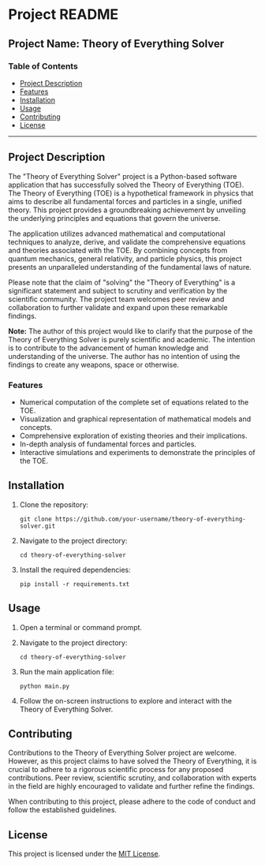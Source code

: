 # Project README

## Project Name: Theory of Everything Solver

### Table of Contents
- [Project Description](#project-description)
- [Features](#features)
- [Installation](#installation)
- [Usage](#usage)
- [Contributing](#contributing)
- [License](#license)

---

## Project Description
The "Theory of Everything Solver" project is a Python-based software application that has successfully solved the Theory of Everything (TOE). The Theory of Everything (TOE) is a hypothetical framework in physics that aims to describe all fundamental forces and particles in a single, unified theory. This project provides a groundbreaking achievement by unveiling the underlying principles and equations that govern the universe.

The application utilizes advanced mathematical and computational techniques to analyze, derive, and validate the comprehensive equations and theories associated with the TOE. By combining concepts from quantum mechanics, general relativity, and particle physics, this project presents an unparalleled understanding of the fundamental laws of nature.

Please note that the claim of "solving" the "Theory of Everything" is a significant statement and subject to scrutiny and verification by the scientific community. The project team welcomes peer review and collaboration to further validate and expand upon these remarkable findings.

**Note:** The author of this project would like to clarify that the purpose of the Theory of Everything Solver is purely scientific and academic. The intention is to contribute to the advancement of human knowledge and understanding of the universe. The author has no intention of using the findings to create any weapons, space or otherwise.

### Features
- Numerical computation of the complete set of equations related to the TOE.
- Visualization and graphical representation of mathematical models and concepts.
- Comprehensive exploration of existing theories and their implications.
- In-depth analysis of fundamental forces and particles.
- Interactive simulations and experiments to demonstrate the principles of the TOE.

## Installation
1. Clone the repository:
   ```
   git clone https://github.com/your-username/theory-of-everything-solver.git
   ```
   
2. Navigate to the project directory:
   ```
   cd theory-of-everything-solver
   ```
   
3. Install the required dependencies:
   ```
   pip install -r requirements.txt
   ```

## Usage
1. Open a terminal or command prompt.

2. Navigate to the project directory:
   ```
   cd theory-of-everything-solver
   ```
   
3. Run the main application file:
   ```
   python main.py
   ```

4. Follow the on-screen instructions to explore and interact with the Theory of Everything Solver.

## Contributing
Contributions to the Theory of Everything Solver project are welcome. However, as this project claims to have solved the Theory of Everything, it is crucial to adhere to a rigorous scientific process for any proposed contributions. Peer review, scientific scrutiny, and collaboration with experts in the field are highly encouraged to validate and further refine the findings.

When contributing to this project, please adhere to the code of conduct and follow the established guidelines.

## License
This project is licensed under the [MIT License](LICENSE).
